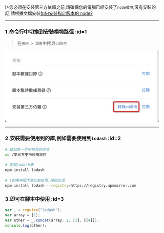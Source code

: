 !>您必須在安裝第三方依賴之前,請確保您的電腦已經安裝了`node環境`,沒有安裝的話,請根據文檔安裝[如何安裝指定版本的 node?](zh-tw/question/how-to-install-node-version-specified.md)

---

### 1.命令行中切換到安裝模塊路徑 :id=1

> 在`應用 > 設置`中拷貝`cd命令`

![複製命令](_media/how-to-add-support-modules/1.jpg ":size=500")

---

### 2.安裝需要使用到的庫,例如需要使用到`lodash` :id=2

```bash
# 粘貼第一步中拷貝的命令
cd /第三方支持模塊路徑

# 安裝lodash庫
npm install lodash

# !如果中國大陸安裝較慢,請指定源
npm install lodash --registry=https://registry.npmmirror.com
```

### 3.即可在腳本中使用 :id=3

```javascript
var _ = require("lodash");
var array = [1];
var other = _.concat(array, 2, [3], [[4]]);
console.log(other);
```
